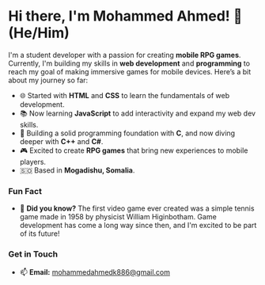# Hi there, I'm Mohammed Ahmed! 👋 (He/Him)

I'm a student developer with a passion for creating **mobile RPG games**. Currently, I'm building my skills in **web development** and **programming** to reach my goal of making immersive games for mobile devices. Here’s a bit about my journey so far:

- 🌐 Started with **HTML** and **CSS** to learn the fundamentals of web development.
- 📚 Now learning **JavaScript** to add interactivity and expand my web dev skills.
- 🔧 Building a solid programming foundation with **C**, and now diving deeper with **C++** and **C#**.
- 🎮 Excited to create **RPG games** that bring new experiences to mobile players.
- 🇸🇴 Based in **Mogadishu, Somalia**.

### Fun Fact

- 🎲 **Did you know?** The first video game ever created was a simple tennis game made in 1958 by physicist William Higinbotham. Game development has come a long way since then, and I'm excited to be part of its future!

### Get in Touch

- 📫 **Email:** [mohammedahmedk886@gmail.com](mailto:mohammedahmedk886@gmail.com)
